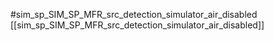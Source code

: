 #sim_sp_SIM_SP_MFR_src_detection_simulator_air_disabled
[[sim_sp_SIM_SP_MFR_src_detection_simulator_air_disabled]]
